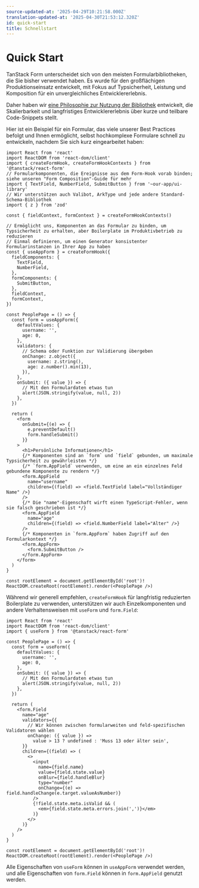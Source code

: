 ```yaml
---
source-updated-at: '2025-04-29T10:21:58.000Z'
translation-updated-at: '2025-04-30T21:53:12.320Z'
id: quick-start
title: Schnellstart
---
```


# Quick Start

TanStack Form unterscheidet sich von den meisten Formularbibliotheken, die Sie bisher verwendet haben. Es wurde für den großflächigen Produktionseinsatz entwickelt, mit Fokus auf Typsicherheit, Leistung und Komposition für ein unvergleichliches Entwicklererlebnis.

Daher haben wir [eine Philosophie zur Nutzung der Bibliothek](/form/latest/docs/philosophy) entwickelt, die Skalierbarkeit und langfristiges Entwicklererlebnis über kurze und teilbare Code-Snippets stellt.

Hier ist ein Beispiel für ein Formular, das viele unserer Best Practices befolgt und Ihnen ermöglicht, selbst hochkomplexe Formulare schnell zu entwickeln, nachdem Sie sich kurz eingearbeitet haben:

```tsx
import React from 'react'
import ReactDOM from 'react-dom/client'
import { createFormHook, createFormHookContexts } from '@tanstack/react-form'
// Formularkomponenten, die Ereignisse aus dem Form-Hook vorab binden; siehe unseren "Form Composition"-Guide für mehr
import { TextField, NumberField, SubmitButton } from '~our-app/ui-library'
// Wir unterstützen auch Valibot, ArkType und jede andere Standard-Schema-Bibliothek
import { z } from 'zod'

const { fieldContext, formContext } = createFormHookContexts()

// Ermöglicht uns, Komponenten an das Formular zu binden, um Typsicherheit zu erhalten, aber Boilerplate im Produktivbetrieb zu reduzieren
// Einmal definieren, um einen Generator konsistenter Formularinstanzen in Ihrer App zu haben
const { useAppForm } = createFormHook({
  fieldComponents: {
    TextField,
    NumberField,
  },
  formComponents: {
    SubmitButton,
  },
  fieldContext,
  formContext,
})

const PeoplePage = () => {
  const form = useAppForm({
    defaultValues: {
      username: '',
      age: 0,
    },
    validators: {
      // Schema oder Funktion zur Validierung übergeben
      onChange: z.object({
        username: z.string(),
        age: z.number().min(13),
      }),
    },
    onSubmit: ({ value }) => {
      // Mit den Formulardaten etwas tun
      alert(JSON.stringify(value, null, 2))
    },
  })

  return (
    <form
      onSubmit={(e) => {
        e.preventDefault()
        form.handleSubmit()
      }}
    >
      <h1>Persönliche Informationen</h1>
      {/* Komponenten sind an `form` und `field` gebunden, um maximale Typsicherheit zu gewährleisten */}
      {/* `form.AppField` verwenden, um eine an ein einzelnes Feld gebundene Komponente zu rendern */}
      <form.AppField
        name="username"
        children={(field) => <field.TextField label="Vollständiger Name" />}
      />
      {/* Die "name"-Eigenschaft wirft einen TypeScript-Fehler, wenn sie falsch geschrieben ist */}
      <form.AppField
        name="age"
        children={(field) => <field.NumberField label="Alter" />}
      />
      {/* Komponenten in `form.AppForm` haben Zugriff auf den Formularkontext */}
      <form.AppForm>
        <form.SubmitButton />
      </form.AppForm>
    </form>
  )
}

const rootElement = document.getElementById('root')!
ReactDOM.createRoot(rootElement).render(<PeoplePage />)
```

Während wir generell empfehlen, `createFormHook` für langfristig reduzierten Boilerplate zu verwenden, unterstützen wir auch Einzelkomponenten und andere Verhaltensweisen mit `useForm` und `form.Field`:

```tsx
import React from 'react'
import ReactDOM from 'react-dom/client'
import { useForm } from '@tanstack/react-form'

const PeoplePage = () => {
  const form = useForm({
    defaultValues: {
      username: '',
      age: 0,
    },
    onSubmit: ({ value }) => {
      // Mit den Formulardaten etwas tun
      alert(JSON.stringify(value, null, 2))
    },
  })

  return (
    <form.Field
      name="age"
      validators={{
        // Wir können zwischen formularweiten und feld-spezifischen Validatoren wählen
        onChange: ({ value }) =>
          value > 13 ? undefined : 'Muss 13 oder älter sein',
      }}
      children={(field) => (
        <>
          <input
            name={field.name}
            value={field.state.value}
            onBlur={field.handleBlur}
            type="number"
            onChange={(e) => field.handleChange(e.target.valueAsNumber)}
          />
          {!field.state.meta.isValid && (
            <em>{field.state.meta.errors.join(',')}</em>
          )}
        </>
      )}
    />
  )
}

const rootElement = document.getElementById('root')!
ReactDOM.createRoot(rootElement).render(<PeoplePage />)
```

Alle Eigenschaften von `useForm` können in `useAppForm` verwendet werden, und alle Eigenschaften von `form.Field` können in `form.AppField` genutzt werden.
